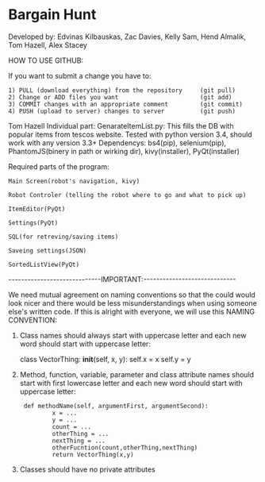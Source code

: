 # Bargain Hunt
Developed by: Edvinas Kilbauskas, Zac Davies, Kelly Sam, Hend Almalik, Tom Hazell, Alex Stacey

HOW TO USE GITHUB:

If you want to submit a change you have to:

    1) PULL (download everything) from the repository     (git pull)
    2) Change or ADD files you want                       (git add)
    3) COMMIT changes with an appropriate comment         (git commit)
    4) PUSH (upload to server) changes to server          (git push)
	

Tom Hazell Individual part: GenarateItemList.py: This fills the DB with popular items from tescos website. 
Tested with python version 3.4, should work with any version 3.3+
Dependencys: bs4(pip), selenium(pip), PhantomJS(binery in path or wirking dir), kivy(installer), PyQt(installer)
	
Required parts of the program:

	Main Screen(robot's navigation, kivy)
	
	Robot Controler (telling the robot where to go and what to pick up)
	
	ItemEditor(PyQt)
	
	Settings(PyQt)
	
	SQL(for retreving/saving items)
	
	Saveing settings(JSON)
	
	SortedListView(PyQt)
	

-----------------------------IMPORTANT:-----------------------------

We need mutual agreement on naming conventions so that the could would look nicer and there would be less misunderstandings when using someone else's written code. If this is alright with everyone, we will use this NAMING CONVENTION:

1) Class names should always start with uppercase letter and each new word should start with uppercase letter:

    class VectorThing:
        __init__(self, x, y):
            self.x = x
            self.y = y
	
2) Method, function, variable, parameter and class attribute names should start with first lowercase letter and each new word should start with uppercase letter:

        def methodName(self, argumentFirst, argumentSecond):
                x = ...
                y = ...
                count = ...
                otherThing = ...
                nextThing = ...
                otherFucntion(count,otherThing,nextThing)
                return VectorThing(x,y)

3) Classes should have no private attributes



